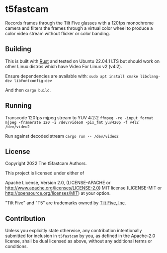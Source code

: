 # t5fastcam

Records frames through the Tilt Five glasses with a 120fps monochrome camera and filters
the frames through a virtual color wheel to produce a color video stream without flicker
or color banding.

## Building

This is built with [Rust](https://www.rust-lang.org/) and tested on Ubuntu 22.04.1 LTS but should work on other Linux distros which have Video For Linux v2 (v4l2).

Ensure dependencies are available with:
`sudo apt install cmake libclang-dev libfontconfig-dev`

And then `cargo build`.

## Running

Transcode 120fps mjpeg stream to YUV 4:2:2
`ffmpeg -re -input_format mjpeg -framerate 120 -i /dev/video0 -pix_fmt yuv420p -f v4l2 /dev/video2`

Run against decoded stream
`cargo run -- /dev/video2`

## License

Copyright 2022 The t5fastcam Authors.

This project is licensed under either of

Apache License, Version 2.0, (LICENSE-APACHE or http://www.apache.org/licenses/LICENSE-2.0)
MIT license (LICENSE-MIT or http://opensource.org/licenses/MIT) at your option.

"Tilt Five" and "T5" are trademarks owned by [Tilt Five, Inc](https://www.tiltfive.com/).

## Contribution

Unless you explicitly state otherwise, any contribution intentionally submitted for inclusion in
`t5fastcam` by you, as defined in the Apache-2.0 license, shall be dual licensed as above,
without any additional terms or conditions.
